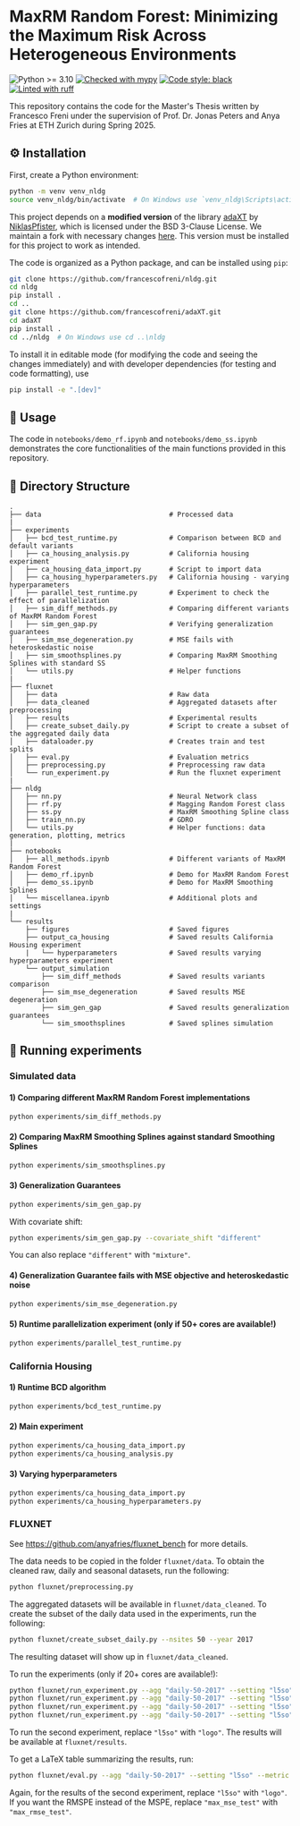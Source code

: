<h1>MaxRM Random Forest: Minimizing the Maximum Risk Across Heterogeneous Environments</h1>
<p>
<img src="https://img.shields.io/badge/python-≥3.10-blue" alt="Python >= 3.10">
<a href="https://github.com/python/mypy"><img src="https://img.shields.io/badge/mypy-checked-2b507e" alt="Checked with mypy"></a>
<a href="https://github.com/psf/black"><img src="https://img.shields.io/badge/code%20style-black-000000.svg" alt="Code style: black"></a>
<a href="https://github.com/astral-sh/ruff"><img src="https://img.shields.io/endpoint?url=https://raw.githubusercontent.com/astral-sh/ruff/main/assets/badge/v2.json" alt="Linted with ruff"></a>
</p>


This repository contains the code for the Master's Thesis written by Francesco Freni under the supervision of Prof. Dr. Jonas Peters and Anya Fries at ETH Zurich during Spring 2025.


## ⚙️ Installation

First, create a Python environment:
```bash
python -m venv venv_nldg
source venv_nldg/bin/activate  # On Windows use `venv_nldg\Scripts\activate`
```

This project depends on a **modified version** of the library [adaXT](https://github.com/NiklasPfister/adaXT) by [NiklasPfister](https://github.com/NiklasPfister), which is licensed under the BSD 3-Clause License.
We maintain a fork with necessary changes [here](https://github.com/francescofreni/adaXT). This version must be installed for this project to work as intended.

The code is organized as a Python package, and can be installed using `pip`:
```bash
git clone https://github.com/francescofreni/nldg.git
cd nldg
pip install .
cd ..
git clone https://github.com/francescofreni/adaXT.git
cd adaXT
pip install .
cd ../nldg  # On Windows use cd ..\nldg
```
To install it in editable mode (for modifying the code and seeing the changes immediately) and with developer dependencies (for testing and code formatting), use

```bash
pip install -e ".[dev]"
```


## 🚀 Usage
The code in `notebooks/demo_rf.ipynb` and `notebooks/demo_ss.ipynb` demonstrates the core functionalities of the main functions provided in this repository.


## 📁 Directory Structure
```plaintext
.
├── data                                # Processed data
|
├── experiments 
│   ├── bcd_test_runtime.py             # Comparison between BCD and default variants
│   ├── ca_housing_analysis.py          # California housing experiment
│   ├── ca_housing_data_import.py       # Script to import data
│   ├── ca_housing_hyperparameters.py   # California housing - varying hyperparameters
│   ├── parallel_test_runtime.py        # Experiment to check the effect of parallelization
│   ├── sim_diff_methods.py             # Comparing different variants of MaxRM Random Forest
│   ├── sim_gen_gap.py                  # Verifying generalization guarantees
│   ├── sim_mse_degeneration.py         # MSE fails with heteroskedastic noise
│   ├── sim_smoothsplines.py            # Comparing MaxRM Smoothing Splines with standard SS
│   └── utils.py                        # Helper functions
|
├── fluxnet
│   ├── data                            # Raw data
│   ├── data_cleaned                    # Aggregated datasets after preprocessing 
│   ├── results                         # Experimental results
│   ├── create_subset_daily.py          # Script to create a subset of the aggregated daily data
│   ├── dataloader.py                   # Creates train and test splits
│   ├── eval.py                         # Evaluation metrics
│   ├── preprocessing.py                # Preprocessing raw data
│   └── run_experiment.py               # Run the fluxnet experiment
|
├── nldg           
│   ├── nn.py                           # Neural Network class
│   ├── rf.py                           # Magging Random Forest class
│   ├── ss.py                           # MaxRM Smoothing Spline class
│   ├── train_nn.py                     # GDRO
│   └── utils.py                        # Helper functions: data generation, plotting, metrics
|
├── notebooks
│   ├── all_methods.ipynb               # Different variants of MaxRM Random Forest        
│   ├── demo_rf.ipynb                   # Demo for MaxRM Random Forest
│   ├── demo_ss.ipynb                   # Demo for MaxRM Smoothing Splines
│   └── miscellanea.ipynb               # Additional plots and settings
|
└── results
    ├── figures                         # Saved figures
    ├── output_ca_housing               # Saved results California Housing experiment
    |   └── hyperparameters             # Saved results varying hyperparameters experiment
    └── output_simulation
        ├── sim_diff_methods            # Saved results variants comparison
        ├── sim_mse_degeneration        # Saved results MSE degeneration
        ├── sim_gen_gap                 # Saved results generalization guarantees
        └── sim_smoothsplines           # Saved splines simulation
```


## 🧪 Running experiments

### Simulated data

#### 1) Comparing different MaxRM Random Forest implementations
```bash
python experiments/sim_diff_methods.py
```

#### 2) Comparing MaxRM Smoothing Splines against standard Smoothing Splines
```bash
python experiments/sim_smoothsplines.py
```

#### 3) Generalization Guarantees
```bash
python experiments/sim_gen_gap.py
```
With covariate shift:
```bash
python experiments/sim_gen_gap.py --covariate_shift "different"
```
You can also replace `"different"` with `"mixture"`.

#### 4) Generalization Guarantee fails with MSE objective and heteroskedastic noise
```bash
python experiments/sim_mse_degeneration.py
```

#### 5) Runtime parallelization experiment (only if $50$+ cores are available!)
```bash
python experiments/parallel_test_runtime.py
```

### California Housing

#### 1) Runtime BCD algorithm
```bash
python experiments/bcd_test_runtime.py
```

#### 2) Main experiment
```bash
python experiments/ca_housing_data_import.py
python experiments/ca_housing_analysis.py
```

#### 3) Varying hyperparameters
```bash
python experiments/ca_housing_data_import.py
python experiments/ca_housing_hyperparameters.py
```

### FLUXNET
See https://github.com/anyafries/fluxnet_bench for more details.

The data needs to be copied in the folder `fluxnet/data`. To obtain the cleaned raw, daily and seasonal datasets, run the following:
```bash
python fluxnet/preprocessing.py
```
The aggregated datasets will be available in `fluxnet/data_cleaned`. To create the subset of the daily data used in the experiments, run the following:
```bash
python fluxnet/create_subset_daily.py --nsites 50 --year 2017
```
The resulting dataset will show up in `fluxnet/data_cleaned`.

To run the experiments (only if $20$+ cores are available!):
```bash
python fluxnet/run_experiment.py --agg "daily-50-2017" --setting "l5so" --model_name "rf"
python fluxnet/run_experiment.py --agg "daily-50-2017" --setting "l5so" --model_name "rf" --method "maxrm" --risk "mse"
python fluxnet/run_experiment.py --agg "daily-50-2017" --setting "l5so" --model_name "rf" --method "maxrm" --risk "reward"
python fluxnet/run_experiment.py --agg "daily-50-2017" --setting "l5so" --model_name "rf" --method "maxrm" --risk "regret"
```
To run the second experiment, replace `"l5so"` with `"logo"`. The results will be available at `fluxnet/results`. 

To get a LaTeX table summarizing the results, run:
```bash
python fluxnet/eval.py --agg "daily-50-2017" --setting "l5so" --metric "max_mse_test"
```
Again, for the results of the second experiment, replace `"l5so"` with `"logo"`. If you want the RMSPE instead of the MSPE, replace `"max_mse_test"` with `"max_rmse_test"`.

[//]: # (## 📚 Documentation)

[//]: # ()
[//]: # (As of now, the code does not have explicit documentation, but the code is heavily commented and should be easy to understand. )

[//]: # (The code is also automatically formatted using `black`, linted with `ruff`, and type-checked with `mypy`.)